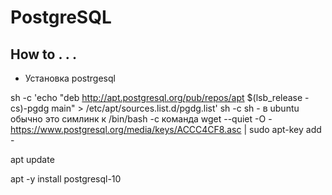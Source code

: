# PostgreSQL

## How to . . .
- Установка postrgesql

sh -c 'echo "deb http://apt.postgresql.org/pub/repos/apt $(lsb_release -cs)-pgdg main" > /etc/apt/sources.list.d/pgdg.list'
sh -c 
    sh - в ubuntu обычно  это симлинк к /bin/bash
        -с команда
wget --quiet -O - https://www.postgresql.org/media/keys/ACCC4CF8.asc | sudo apt-key add -

apt update

apt -y install postgresql-10

